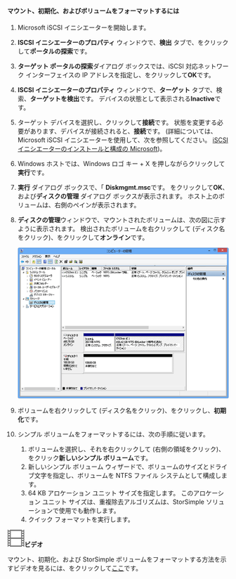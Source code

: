 <!--author=SharS last changed: 9/17/15-->

#### <a name="to-mount-initialize-and-format-a-volume"></a>マウント、初期化、およびボリュームをフォーマットするには
1. Microsoft iSCSI イニシエーターを開始します。
2. **ISCSI イニシエーターのプロパティ** ウィンドウで、**検出** タブで、をクリックして**ポータルの探索**です。
3. **ターゲット ポータルの探索**ダイアログ ボックスでは、iSCSI 対応ネットワーク インターフェイスの IP アドレスを指定し、をクリックして**OK**です。 
4. **ISCSI イニシエーターのプロパティ** ウィンドウで、**ターゲット** タブで、検索、**ターゲットを検出**です。 デバイスの状態として表示される**Inactive**です。
5. ターゲット デバイスを選択し、クリックして**接続**です。 状態を変更する必要があります、デバイスが接続されると、**接続**です。 (詳細については、Microsoft iSCSI イニシエーターを使用して、次を参照してください。 [iSCSI イニシエーターのインストールと構成の Microsoft][1])。
6. Windows ホストでは、Windows ロゴ キー + X を押しながらクリックして**実行**です。 
7. **実行** ダイアログ ボックスで、「 **Diskmgmt.msc**です。 をクリックして**OK**、および**ディスクの管理** ダイアログ ボックスが表示されます。 ホスト上のボリュームは、右側のペインが表示されます。
8. **ディスクの管理**ウィンドウで、マウントされたボリュームは、次の図に示すように表示されます。 検出されたボリュームを右クリックして (ディスク名をクリック)、をクリックして**オンライン**です。
   
     ![ボリュームのフォーマットを初期化します。](./media/storsimple-mount-initialize-format-volume/HCS_InitializeFormatVolume-include.png) 
9. ボリュームを右クリックして (ディスク名をクリック)、をクリックし、**初期化**です。
10. シンプル ボリュームをフォーマットするには、次の手順に従います。
    
    1. ボリュームを選択し、それを右クリックして (右側の領域をクリック)、をクリック**新しいシンプル ボリューム**です。
    2. 新しいシンプル ボリューム ウィザードで、ボリュームのサイズとドライブ文字を指定し、ボリュームを NTFS ファイル システムとして構成します。
    3. 64 KB アロケーション ユニット サイズを指定します。 このアロケーション ユニット サイズは、重複除去アルゴリズムは、StorSimple ソリューションで使用でも動作します。
    4. クイック フォーマットを実行します。

![使用可能なビデオ](./media/storsimple-mount-initialize-format-volume/Video_icon.png)**ビデオ**

マウント、初期化、および StorSimple ボリュームをフォーマットする方法を示すビデオを見るには、をクリックして[ここ](https://azure.microsoft.com/documentation/videos/mount-initialize-and-format-a-storsimple-volume/)です。

<!--Link references-->
[1]: https://technet.microsoft.com/library/ee338480(WS.10).aspx

